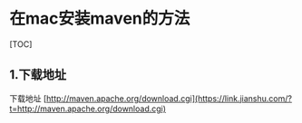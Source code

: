 # 在mac安装maven的方法

[TOC]

## 1.下载地址

下载地址 [http://maven.apache.org/download.cgi](https://link.jianshu.com/?t=http://maven.apache.org/download.cgi)



